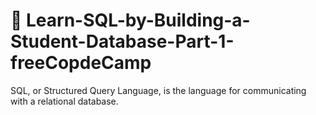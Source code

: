 # 📖 Learn-SQL-by-Building-a-Student-Database-Part-1-freeCopdeCamp

SQL, or Structured Query Language, is the language for communicating with a relational database.
